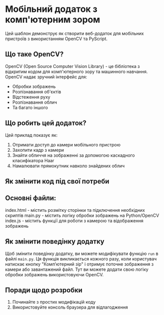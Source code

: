 # Мобільний додаток з комп'ютерним зором

Цей шаблон демонструє як створити веб-додаток для мобільних пристроїв з використанням OpenCV та PyScript.

## Що таке OpenCV?

OpenCV (Open Source Computer Vision Library) - це бібліотека з відкритим кодом для комп'ютерного зору та машинного навчання. OpenCV надає зручний інтерфейс для:

- Обробки зображень
- Розпізнавання об'єктів
- Відстеження руху
- Розпізнавання облич
- Та багато іншого

## Що робить цей додаток?

Цей приклад показує як:
1. Отримати доступ до камери мобільного пристрою
2. Захопити кадр з камери
3. Знайти обличчя на зображенні за допомогою каскадного класифікатора Haar
4. Намалювати прямокутник навколо знайдених облич

## Як змінити код під свої потреби

## Основні файли:

index.html - містить розмітку сторінки та підключення необхідних скриптів
main.py - містить логіку обробки зображень на Python/OpenCV
index.js - містить функції для роботи з камерою та відображення зображень

## Як змінити поведінку додатку

Щоб змінити поведінку додатку, ви можете модифікувати функцію `run` в файлі `main.py`. Ця функція викликається кожного разу, коли користувач натискає кнопку "Компʼютерний зір" і отримує поточне зображення з камери або завантажений файл. Тут ви можете додати свою логіку обробки зображень використовуючи OpenCV.

## Поради щодо розробки

1. Починайте з простих модифікацій коду
2. Використовуйте консоль браузера для відлагодження

